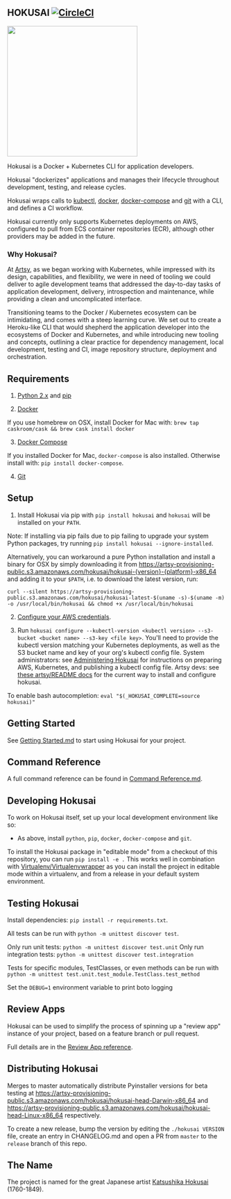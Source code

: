HOKUSAI [![CircleCI](https://circleci.com/gh/artsy/hokusai/tree/master.svg?style=svg)](https://circleci.com/gh/artsy/hokusai/tree/master)
-------

<a href="https://en.wikipedia.org/wiki/Hokusai"><img height="300" src="hokusai.jpg"></a>

Hokusai is a Docker + Kubernetes CLI for application developers.

Hokusai "dockerizes" applications and manages their lifecycle throughout development, testing, and release cycles.

Hokusai wraps calls to [kubectl](https://kubernetes.io/), [docker](https://www.docker.com/), [docker-compose](https://docs.docker.com/compose/) and [git](https://git-scm.com/) with a CLI, and defines a CI workflow.

Hokusai currently only supports Kubernetes deployments on AWS, configured to pull from ECS container repositories (ECR), although other providers may be added in the future.

### Why Hokusai?

At [Artsy](http://www.artsy.net), as we began working with Kubernetes, while impressed with its design, capabilities, and flexibility, we were in need of tooling we could deliver to agile development teams that addressed the day-to-day tasks of application development, delivery, introspection and maintenance, while providing a clean and uncomplicated interface.

Transitioning teams to the Docker / Kubernetes ecosystem can be intimidating, and comes with a steep learning curve.  We set out to create a Heroku-like CLI that would shepherd the application developer into the ecosystems of Docker and Kubernetes, and while introducing new tooling and concepts, outlining a clear practice for dependency management, local development, testing and CI,  image repository structure, deployment and orchestration.


## Requirements

1) [Python 2.x](https://www.python.org/downloads/) and [pip](https://pip.pypa.io/en/stable/installing/)

2) [Docker](https://docs.docker.com/)

If you use homebrew on OSX, install Docker for Mac with: `brew tap caskroom/cask && brew cask install docker`

3) [Docker Compose](https://docs.docker.com/compose/)

If you installed Docker for Mac, `docker-compose` is also installed. Otherwise install with: `pip install docker-compose`.

4) [Git](https://git-scm.com/)


## Setup

1) Install Hokusai via pip with `pip install hokusai` and `hokusai` will be installed on your `PATH`.

Note: If installing via pip fails due to pip failing to upgrade your system Python packages, try running `pip install hokusai --ignore-installed`.

Alternatively, you can workaround a pure Python installation and install a binary for OSX by simply downloading it from https://artsy-provisioning-public.s3.amazonaws.com/hokusai/hokusai-{version}-{platform}-x86_64 and adding it to your `$PATH`, i.e. to download the latest version, run:

```
curl --silent https://artsy-provisioning-public.s3.amazonaws.com/hokusai/hokusai-latest-$(uname -s)-$(uname -m) -o /usr/local/bin/hokusai && chmod +x /usr/local/bin/hokusai
```


2) [Configure your AWS credentials](https://boto3.amazonaws.com/v1/documentation/api/latest/guide/configuration.html#configuring-credentials).

3) Run `hokusai configure --kubectl-version <kubectl version> --s3-bucket <bucket name> --s3-key <file key>`.  You'll need to provide the kubectl version matching your Kubernetes deployments, as well as the S3 bucket name and key of your org's kubectl config file. System administrators: see [Administering Hokusai](./docs/Administering_Hokusai.md) for instructions on preparing AWS, Kubernetes, and publishing a kubectl config file. Artsy devs: see [these artsy/README docs](https://github.com/artsy/README/blob/master/playbooks/hokusai.md) for the current way to install and configure hokusai.

To enable bash autocompletion: `eval "$(_HOKUSAI_COMPLETE=source hokusai)"`


## Getting Started

See [Getting Started.md](./docs/Getting_Started.md) to start using Hokusai for your project.


## Command Reference

A full command reference can be found in [Command Reference.md](./docs/Command_Reference.md).


## Developing Hokusai

To work on Hokusai itself, set up your local development environment like so:

- As above, install `python`, `pip`, `docker`, `docker-compose` and `git`.

To install the Hokusai package in "editable mode" from a checkout of this repository, you can run `pip install -e .`  This works well in combination with [Virtualenv/Virtualenvwrapper](https://virtualenvwrapper.readthedocs.io/en/latest/) as you can install the project in editable mode within a virtualenv, and from a release in your default system environment.


## Testing Hokusai

Install dependencies: `pip install -r requirements.txt`.

All tests can be run with `python -m unittest discover test`.

Only run unit tests: `python -m unittest discover test.unit`
Only run integration tests: `python -m unittest discover test.integration`

Tests for specific modules, TestClasses, or even methods can be run with `python -m unittest test.unit.test_module.TestClass.test_method`

Set the `DEBUG=1` environment variable to print boto logging

## Review Apps

Hokusai can be used to simplify the process of spinning up a "review app" instance of your project, based on a feature branch or pull request.

Full details are in the [Review App reference](./docs/Review_Apps.md).

## Distributing Hokusai

Merges to master automatically distribute Pyinstaller versions for beta testing at https://artsy-provisioning-public.s3.amazonaws.com/hokusai/hokusai-head-Darwin-x86_64 and https://artsy-provisioning-public.s3.amazonaws.com/hokusai/hokusai-head-Linux-x86_64 respectively.

To create a new release, bump the version by editing the `./hokusai VERSION` file, create an entry in CHANGELOG.md and open a PR from `master` to the `release` branch of this repo.

## The Name

The project is named for the great Japanese artist [Katsushika Hokusai](https://www.artsy.net/article/artsy-editorial-7-things-hokusai-creator-great-wave) (1760-1849).
